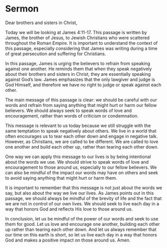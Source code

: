 # Sermon

Dear brothers and sisters in Christ,

Today we will be looking at James 4:11-17. This passage is written by James, the brother of Jesus, to Jewish Christians who were scattered throughout the Roman Empire. It is important to understand the context of this passage, especially considering that James was writing during a time of great persecution and suffering for Christians.

In this passage, James is urging the believers to refrain from speaking against one another. He reminds them that when they speak negatively about their brothers and sisters in Christ, they are essentially speaking against God’s law. James emphasizes that the only lawgiver and judge is God Himself, and therefore we have no right to judge or speak against each other.

The main message of this passage is clear: we should be careful with our words and refrain from saying anything that might hurt or harm our fellow believers. We should always seek to speak words of love and encouragement, rather than words of criticism or condemnation.

This message is relevant to us today because we still struggle with the same temptation to speak negatively about others. We live in a world that often encourages us to tear each other down and engage in negative talk. However, as Christians, we are called to be different. We are called to love one another and build each other up, rather than tearing each other down.

One way we can apply this message to our lives is by being intentional about the words we use. We should strive to speak words of love and encouragement to those around us, especially to our fellow believers. We can also be mindful of the impact our words may have on others and seek to avoid saying anything that might hurt or harm them.

It is important to remember that this message is not just about the words we say, but also about the way we live our lives. As James points out in this passage, we should always be mindful of the brevity of life and the fact that we are not in control of our own lives. We should seek to live each day in a way that honors God and reflects His love to those around us.

In conclusion, let us be mindful of the power of our words and seek to use them for good. Let us love and encourage one another, building each other up rather than tearing each other down. And let us always remember that our time on this earth is short, so let us live each day in a way that honors God and makes a positive impact on those around us. Amen.